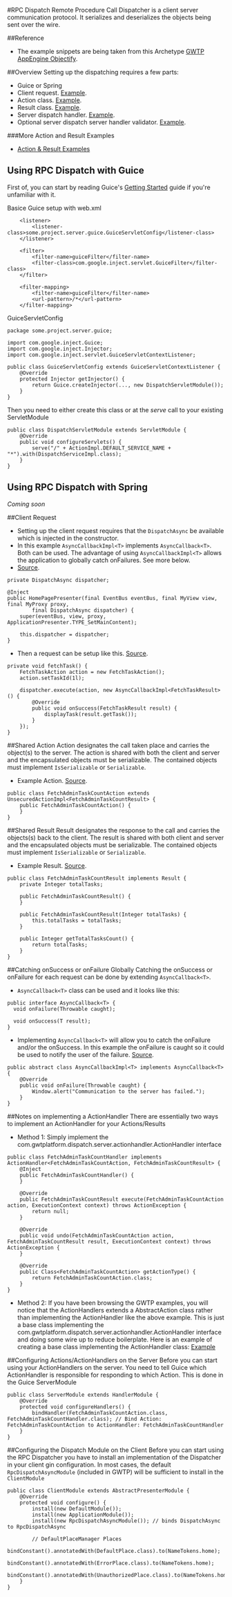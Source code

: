 #RPC Dispatch
Remote Procedure Call Dispatcher is a client server communication protocol. It serializes and deserializes the objects being sent over the wire.

##Reference
* The example snippets are being taken from this Archetype [GWTP AppEngine Objectify](https://github.com/ArcBees/ArcBees-tools/tree/master/archetypes/gwtp-appengine-objectify).

##Overview
Setting up the dispatching requires a few parts:

* Guice or Spring
* Client request. [Example](https://github.com/ArcBees/ArcBees-tools/blob/master/archetypes/gwtp-appengine-objectify/src/main/java/com/arcbees/project/client/application/admin/AdminPresenter.java#L68).
* Action class. [Example](https://github.com/ArcBees/ArcBees-tools/blob/master/archetypes/gwtp-appengine-objectify/src/main/java/com/arcbees/project/shared/dispatch/FetchAdminTaskCountAction.java).
* Result class. [Example](https://github.com/ArcBees/ArcBees-tools/blob/master/archetypes/gwtp-appengine-objectify/src/main/java/com/arcbees/project/shared/dispatch/FetchAdminTaskCountResult.java).
* Server dispatch handler. [Example](https://github.com/ArcBees/ArcBees-tools/blob/master/archetypes/gwtp-appengine-objectify/src/main/java/com/arcbees/project/server/dispatch/FetchAdminTaskCountHandler.java).
* Optional server dispatch server handler validator. [Example](https://github.com/ArcBees/ArcBees-tools/blob/master/archetypes/gwtp-appengine-objectify/src/main/java/com/arcbees/project/server/dispatch/validators/AdminActionValidator.java).

###More Action and Result Examples
* [Action & Result Examples](https://github.com/ArcBees/ArcBees-tools/tree/master/archetypes/gwtp-appengine-objectify/src/main/java/com/arcbees/project/shared/dispatch)

## Using RPC Dispatch with Guice
First of, you can start by reading Guice's [Getting Started](https://code.google.com/p/google-guice/wiki/GettingStarted) guide if you're unfamiliar with it.

Basice Guice setup with web.xml

```
    <listener>
        <listener-class>some.project.server.guice.GuiceServletConfig</listener-class>
    </listener>

    <filter>
        <filter-name>guiceFilter</filter-name>
        <filter-class>com.google.inject.servlet.GuiceFilter</filter-class>
    </filter>

    <filter-mapping>
        <filter-name>guiceFilter</filter-name>
        <url-pattern>/*</url-pattern>
    </filter-mapping>
```

GuiceServletConfig

```
package some.project.server.guice;

import com.google.inject.Guice;
import com.google.inject.Injector;
import com.google.inject.servlet.GuiceServletContextListener;

public class GuiceServletConfig extends GuiceServletContextListener {
    @Override
    protected Injector getInjector() {
        return Guice.createInjector(..., new DispatchServletModule());
    }
}
```

Then you need to either create this class or at the *serve* call to your existing ServletModule

```
public class DispatchServletModule extends ServletModule {
    @Override
    public void configureServlets() {
        serve("/" + ActionImpl.DEFAULT_SERVICE_NAME + "*").with(DispatchServiceImpl.class);
    }
}
```

## Using RPC Dispatch with Spring
*Coming soon*

##Client Request
* Setting up the client request requires that the `DispatchAsync` be available which is injected in the constructor.
* In this example `AsyncCallbackImpl<T>` implements `AsyncCallback<T>`. Both can be used. The advantage of using `AsyncCallbackImpl<T>` allows the application to globally catch onFailures. See more below.
* [Source](https://github.com/ArcBees/ArcBees-tools/blob/master/archetypes/gwtp-appengine-objectify/src/main/java/com/arcbees/project/client/application/home/HomePagePresenter.java#L47).

```
private DispatchAsync dispatcher;

@Inject
public HomePagePresenter(final EventBus eventBus, final MyView view, final MyProxy proxy,
        final DispatchAsync dispatcher) {
    super(eventBus, view, proxy, ApplicationPresenter.TYPE_SetMainContent);

    this.dispatcher = dispatcher;
}
```

* Then a request can be setup like this. [Source](https://github.com/ArcBees/ArcBees-tools/blob/master/archetypes/gwtp-appengine-objectify/src/main/java/com/arcbees/project/client/application/home/HomePagePresenter.java#L61).

```
private void fetchTask() {
    FetchTaskAction action = new FetchTaskAction();
    action.setTaskId(1l);

    dispatcher.execute(action, new AsyncCallbackImpl<FetchTaskResult>() {
        @Override
        public void onSuccess(FetchTaskResult result) {
            displayTask(result.getTask());
        }
    });
}
```

##Shared Action
Action designates the call taken place and carries the object(s) to the server. The action is shared with both the client and server and the encapsulated objects must be serializable. The contained objects must implement `IsSerializable` or `Serializable`.

* Example Action. [Source](https://github.com/ArcBees/ArcBees-tools/blob/master/archetypes/gwtp-appengine-objectify/src/main/java/com/arcbees/project/shared/dispatch/FetchAdminTaskCountAction.java).

```
public class FetchAdminTaskCountAction extends UnsecuredActionImpl<FetchAdminTaskCountResult> {
    public FetchAdminTaskCountAction() {
    }
}
```

##Shared Result
Result designates the response to the call and carries the objects(s) back to the client. The result is shared with both client and server and the encapsulated objects must be serializable. The contained objects must implement `IsSerializable` or `Serializable`.

* Example Result. [Source](https://github.com/ArcBees/ArcBees-tools/blob/master/archetypes/gwtp-appengine-objectify/src/main/java/com/arcbees/project/shared/dispatch/FetchAdminTaskCountResult.java).

```
public class FetchAdminTaskCountResult implements Result {
    private Integer totalTasks;

    public FetchAdminTaskCountResult() {
    }

    public FetchAdminTaskCountResult(Integer totalTasks) {
        this.totalTasks = totalTasks;
    }

    public Integer getTotalTasksCount() {
        return totalTasks;
    }
}
```

##Catching onSuccess or onFailure Globally
Catching the onSuccess or onFailure for each request can be done by extending `AsyncCallback<T>`.

* `AsyncCallback<T>` class can be used and it looks like this:

```
public interface AsyncCallback<T> {
  void onFailure(Throwable caught);

  void onSuccess(T result);
}
```

* Implementing `AsyncCallback<T>` will allow you to catch the onFailure and/or the onSuccess. In this example the onFailure is caught so it could be used to notify the user of the failure. [Source](https://github.com/ArcBees/ArcBees-tools/blob/master/archetypes/gwtp-appengine-objectify/src/main/java/com/arcbees/project/client/dispatch/AsyncCallbackImpl.java).

```
public abstract class AsyncCallbackImpl<T> implements AsyncCallback<T> {
    @Override
    public void onFailure(Throwable caught) {
        Window.alert("Communication to the server has failed.");
    }
}
```

##Notes on implementing a ActionHandler
There are essentially two ways to implement an ActionHandler for your Actions/Results

* Method 1: Simply implement the com.gwtplatform.dispatch.server.actionhandler.ActionHandler interface

```
public class FetchAdminTaskCountHandler implements ActionHandler<FetchAdminTaskCountAction, FetchAdminTaskCountResult> {
    @Inject
    public FetchAdminTaskCountHandler() {
    }

    @Override
    public FetchAdminTaskCountResult execute(FetchAdminTaskCountAction action, ExecutionContext context) throws ActionException {
        return null;
    }

    @Override
    public void undo(FetchAdminTaskCountAction action, FetchAdminTaskCountResult result, ExecutionContext context) throws ActionException {
    }

    @Override
    public Class<FetchAdminTaskCountAction> getActionType() {
        return FetchAdminTaskCountAction.class;
    }
}
```

* Method 2: If you have been browsing the GWTP examples, you will notice that the ActionHandlers extends a AbstractAction class rather than implementing the ActionHandler like the above example. This is just a base class implementing the com.gwtplatform.dispatch.server.actionhandler.ActionHandler interface and doing some wire up to reduce boilerplate. Here is an example of creating a base class implementing the ActionHandler class: [Example](https://github.com/ArcBees/ArcBees-tools/blob/master/archetypes/gwtp-appengine-objectify/src/main/java/com/arcbees/project/server/dispatch/AbstractAction.java)

##Configuring Actions/ActionHandlers on the Server
Before you can start using your ActionHandlers on the server. You need to tell Guice which ActionHandler is responsible for responding to which Action. This is done in the Guice ServerModule

```
public class ServerModule extends HandlerModule {
    @Override
    protected void configureHandlers() {
        bindHandler(FetchAdminTaskCountAction.class, FetchAdminTaskCountHandler.class); // Bind Action: FetchAdminTaskCountAction to ActionHandler: FetchAdminTaskCountHandler
    }
}
```

##Configuring the Dispatch Module on the Client
Before you can start using the RPC Dispatcher you have to install an implementation of the Dispatcher in your client gin configuration. In most cases, the default `RpcDispatchAsyncModule` (included in GWTP) will be sufficient to install in the `ClientModule`

```
public class ClientModule extends AbstractPresenterModule {
    @Override
    protected void configure() {
        install(new DefaultModule());
        install(new ApplicationModule());
        install(new RpcDispatchAsyncModule()); // binds DispatchAsync to RpcDispatchAsync

        // DefaultPlaceManager Places
        bindConstant().annotatedWith(DefaultPlace.class).to(NameTokens.home);
        bindConstant().annotatedWith(ErrorPlace.class).to(NameTokens.home);
        bindConstant().annotatedWith(UnauthorizedPlace.class).to(NameTokens.home);
    }
}
```
